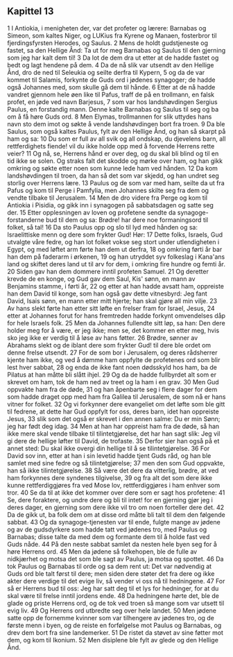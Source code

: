 ## Kapittel 13

1 I Antiokia, i menigheten der, var det profeter og lærere: Barnabas og Simeon, som kaltes Niger, og LUKius fra Kyrene og Manaen, fosterbror til fjerdingsfyrsten Herodes, og Saulus.
2 Mens de holdt gudstjeneste og fastet, sa den Hellige Ånd: Ta ut for meg Barnabas og Saulus til den gjerning som jeg har kalt dem til!
3 Da lot de dem dra ut etter at de hadde fastet og bedt og lagt hendene på dem.
4 Da de nå slik var utsendt av den Hellige Ånd, dro de ned til Seleukia og seilte derfra til Kypern,
5 og da de var kommet til Salamis, forkynte de Guds ord i jødenes synagoger; de hadde også Johannes med, som skulle gå dem til hånde.
6 Etter at de nå hadde vandret gjennom hele øen like til Pafus, traff de på en trollmann, en falsk profet, en jøde ved navn Barjesus,
7 som var hos landshøvdingen Sergius Paulus, en forstandig mann. Denne kalte Barnabas og Saulus til seg og ba om å få høre Guds ord.
8 Men Elymas, trollmannen for slik uttydes hans navn sto dem imot og søkte å vende landshøvdingen bort fra troen.
9 Da ble Saulus, som også kaltes Paulus, fylt av den Hellige Ånd, og han så skarpt på ham og sa:
10 Du som er full av all svik og all ondskap, du djevelens barn, all rettferdighets fiende! vil du ikke holde opp med å forvende Herrens rette veier?
11 Og nå, se, Herrens hånd er over deg, og du skal bli blind og til en tid ikke se solen. Og straks falt det skodde og mørke over ham, og han gikk omkring og søkte etter noen som kunne lede ham ved hånden.
12 Da kom landshøvdingen til troen, da han så det som var skjedd, og han undret seg storlig over Herrens lære.
13 Paulus og de som var med ham, seilte da ut fra Pafus og kom til Perge i Pamfylia, men Johannes skilte seg fra dem og vendte tilbake til Jerusalem.
14 Men de dro videre fra Perge og kom til Antiokia i Pisidia, og gikk inn i synagogen på sabbatsdagen og satte seg der.
15 Etter opplesningen av loven og profetene sendte da synagoge-forstanderne bud til dem og sa: Brødre! har dere noe formaningsord til folket, så tal!
16 Da sto Paulus opp og slo til lyd med hånden og sa: Israelittiske menn og dere som frykter Gud! Hør:
17 Dette folks, Israels, Gud utvalgte våre fedre, og han lot folket vokse seg stort under utlendigheten i Egypt, og med løftet arm førte han dem ut derfra,
18 og omkring førti år bar han dem på faderarm i ørkenen,
19 og han utryddet syv folkeslag i Kana'ans land og skiftet deres land ut til arv for dem, i omkring fire hundre og femti år.
20 Siden gav han dem dommere inntil profeten Samuel.
21 Og deretter krevde de en konge, og Gud gav dem Saul, Kis' sønn, en mann av Benjamins stamme, i førti år,
22 og etter at han hadde avsatt ham, oppreiste han dem David til konge, som han også gav dette vitnesbyrd: Jeg fant David, Isais sønn, en mann etter mitt hjerte; han skal gjøre all min vilje.
23 Av hans slekt førte han etter sitt løfte en frelser fram for Israel, Jesus,
24 etter at Johannes forut for hans fremtreden hadde forkynt omvendelses dåp for hele Israels folk.
25 Men da Johannes fullendte sitt løp, sa han: Den dere holder meg for å være, er jeg ikke; men se, det kommer en etter meg, hvis sko jeg ikke er verdig til å løse av hans føtter.
26 Brødre, sønner av Abrahams slekt og de iblant dere som frykter Gud! til dere ble ordet om denne frelse utsendt.
27 For de som bor i Jerusalem, og deres rådsherrer kjente ham ikke, og ved å dømme ham oppfylte de profetenes ord som blir lest hver sabbat,
28 og enda de ikke fant noen dødsskyld hos ham, ba de Pilatus at han måtte bli slått ihjel.
29 Og da de hadde fullbyrdet alt som er skrevet om ham, tok de ham ned av treet og la ham i en grav.
30 Men Gud oppvakte ham fra de døde,
31 og han åpenbarte seg i flere dager for dem som hadde draget opp med ham fra Galilea til Jerusalem, de som nå er hans vitner for folket.
32 Og vi forkynner dere evangeliet om det løfte som ble gitt til fedrene, at dette har Gud oppfylt for oss, deres barn, idet han oppreiste Jesus,
33 slik som det også er skrevet i den annen salme: Du er min Sønn; jeg har født deg idag.
34 Men at han har oppreist ham fra de døde, så han ikke mere skal vende tilbake til tilintetgjørelse, det har han sagt slik: Jeg vil gi dere de hellige løfter til David, de trofaste.
35 Derfor sier han også på et annet sted: Du skal ikke overgi din hellige til å se tilintetgjørelse.
36 For David sov inn, etter at han i sin levetid hadde tjent Guds råd, og han ble samlet med sine fedre og så tilintetgjørelse;
37 men den som Gud oppvakte, han så ikke tilintetgjørelse.
38 Så være det dere da vitterlig, brødre, at ved ham forkynnes dere syndenes tilgivelse,
39 og fra alt det som dere ikke kunne rettferdiggjøres fra ved Mose lov, rettferdiggjøres i ham enhver som tror.
40 Se da til at ikke det kommer over dere som er sagt hos profetene:
41 Se, dere foraktere, og undre dere og bli til intet! for en gjerning gjør jeg i deres dager, en gjerning som dere ikke vil tro om noen forteller dere det.
42 Da de gikk ut, ba folk dem om at disse ord måtte bli talt til dem den følgende sabbat.
43 Og da synagoge-tjenesten var til ende, fulgte mange av jødene og av de gudsdyrkere som hadde tatt ved jødenes tro, med Paulus og Barnabas; disse talte da med dem og formante dem til å holde fast ved Guds nåde.
44 På den neste sabbat samlet da nesten hele byen seg for å høre Herrens ord.
45 Men da jødene så folkehopen, ble de fulle av nidkjærhet og motsa det som ble sagt av Paulus, ja motsa og spottet.
46 Da tok Paulus og Barnabas til orde og sa dem rent ut: Det var nødvendig at Guds ord ble talt først til dere; men siden dere støter det fra dere og ikke akter dere verdige til det evige liv, så vender vi oss nå til hedningene.
47 For så er Herrens bud til oss: Jeg har satt deg til et lys for hedninger, for at du skal være til frelse inntil jordens ende.
48 Da hedningene hørte det, ble de glade og priste Herrens ord, og de tok ved troen så mange som var utsett til evig liv.
49 Og Herrens ord utbredte seg over hele landet.
50 Men jødene satte opp de fornemme kvinner som var tilhengere av jødenes tro, og de første menn i byen, og de reiste en forfølgelse mot Paulus og Barnabas, og drev dem bort fra sine landemerker.
51 De ristet da støvet av sine føtter mot dem, og kom til Ikonium.
52 Men disiplene ble fylt av glede og den Hellige Ånd.
